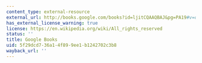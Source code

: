 ```yaml
---
content_type: external-resource
external_url: http://books.google.com/books?id=ljitCQAAQBAJ&pg=PA19#v=onepage
has_external_license_warning: true
license: https://en.wikipedia.org/wiki/All_rights_reserved
status: ''
title: Google Books
uid: 5f29dcd7-36a1-4f89-9ee1-b1242702c3b8
wayback_url: ''
---
```

